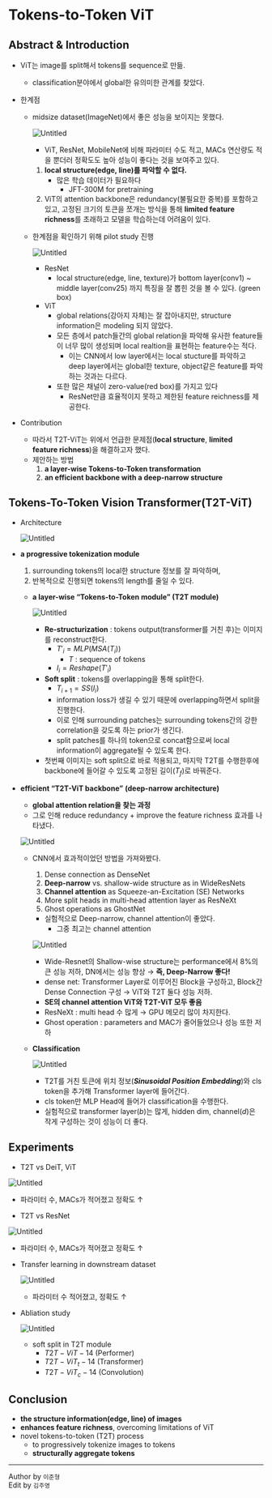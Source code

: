 # Tokens-to-Token ViT

## Abstract & Introduction

- ViT는 image를 split해서 tokens를 sequence로 만듦.
    - classification분야에서 global한 유의미한 관계를 찾았다.
- 한계점
    - midsize dataset(ImageNet)에서 좋은 성능을 보이지는 못했다.
        
        ![Untitled](imgs/05_0.png)
        
        - ViT, ResNet, MobileNet에 비해 파라미터 수도 적고, MACs 연산량도 적을 뿐더러 정확도도 높아 성능이 좋다는 것을 보여주고 있다.
        1. **local structure(edge, line)를 파악할 수 없다.**
            - 많은 학습 데이터가 필요하다
                - JFT-300M for pretraining
        2. ViT의 attention backbone은 redundancy(불필요한 중복)를 포함하고 있고, 고정된 크기의 토큰을 쪼개는 방식을 통해 **limited feature richness**를 초래하고 모델을 학습하는데 어려움이 있다.
        
    - 한계점을 확인하기 위해 pilot study 진행
        
        ![Untitled](imgs/05_1.png)
        
        - ResNet
            - local structure(edge, line, texture)가 bottom layer(conv1) ~ middle layer(conv25) 까지 특징을 잘 뽑힌 것을 볼 수 있다. (green box)
        - ViT
            - global relations(강아지 자체)는 잘 잡아내지만, structure information은 modeling 되지 않았다.
            - 모든 층에서 patch들간의 global relation을 파악해 유사한 feature들이 너무 많이 생성되며 local realtion을 표현하는 feature수는 적다.
                - 이는 CNN에서 low layer에서는 local stucture를 파악하고 deep layer에서는 global한 texture, object같은 feature를 파악하는 것과는 다르다.
            - 또한 많은 채널이 zero-value(red box)를 가지고 있다
                - ResNet만큼 효율적이지 못하고 제한된 feature reichness를 제공한다.
                
- Contribution
    - 따라서 T2T-ViT는 위에서 언급한 문제점(**local structure**, **limited feature richness**)을 해결하고자 했다.
    - 제안하는 방법
        1. **a layer-wise Tokens-to-Token transformation**
        2. **an efficient backbone with a deep-narrow structure**
        

## Tokens-To-Token Vision Transformer(T2T-ViT)

- Architecture

    ![Untitled](imgs/05_2.png)

- **a progressive tokenization module**
    1. surrounding tokens의 local한 structure 정보를 잘 파악하며,
    2. 반복적으로 진행되면 tokens의 length를 줄일 수 있다.
    - **a layer-wise “Tokens-to-Token module” (T2T module)**
        
        ![Untitled](imgs/05_3.png)
        
        - **Re-structurization** : tokens output(transformer를 거친 후)는 이미지를 reconstruct한다.
            - $T'
            _
            i = MLP(MSA(T_i))$
                - $T$ : sequence of tokens
            - $I_i = Reshape(T'
            _
            i
            )$
        - **Soft split** : tokens를 overlapping을 통해 split한다.
            - $T_{i+1} = SS(I_i)$
            - information loss가 생길 수 있기 때문에 overlapping하면서 split을 진행한다.
            - 이로 인해 surrounding patches는 surrounding tokens간의 강한 correlation을 갖도록 하는 prior가 생긴다.
            - split patches를 하나의 token으로 concat함으로써 local information이 aggregate될 수 있도록 한다.
        - 첫번째 이미지는 soft split으로 바로 적용되고, 마지막 T2T를 수행한후에 backbone에 들어갈 수 있도록 고정된 길이($T_f$)로 바꿔준다.
    
- **efficient “T2T-ViT backbone”** **(deep-narrow architecture)**
    - **global attention relation을 찾는 과정**
    - 그로 인해 reduce redundancy + improve the feature richness 효과를 나타냈다.
    
    ![Untitled](imgs/05_4.png)
    
    - CNN에서 효과적이었던 방법을 가져와봤다.
        1. Dense connection as DenseNet
        2. **Deep-narrow** vs. shallow-wide structure as in WideResNets
        3. **Channel attention** as Squeeze-an-Excitation (SE) Networks
        4. More split heads in multi-head attention layer as ResNeXt
        5. Ghost operations as GhostNet
        - 실험적으로 Deep-narrow, channel attention이 좋았다.
            - 그중 최고는 channel attention
        
        ![Untitled](imgs/05_5.png)
        
        - Wide-Resnet의 Shallow-wise structure는 performance에서 8%의 큰 성능 저하, DN에서는 성능 향상 → **즉, Deep-Narrow 좋다!**
        - dense net: Transformer Layer로 이루어진 Block을 구성하고, Block간 Dense Connection 구성 → ViT와 T2T 둘다 성능 저하.
        - **SE의 channel attention ViT와 T2T-ViT 모두 좋음**
        - ResNeXt : multi head 수 많게 → GPU 메모리 많이 차지한다.
        - Ghost operation : parameters and MAC가 줄어들었으나 성능 또한 저하
        
    - **Classification**
        
        ![Untitled](imgs/05_6.png)
        
        - T2T를 거친 토큰에 위치 정보(***Sinusoidal Position Embedding***)와 cls token을 추가해 Transformer layer에 들어간다.
        - cls token만 MLP Head에 들어가 classification을 수행한다.
        - 실험적으로 transformer layer($b$)는 많게, hidden dim, channel($d$)은 작게 구성하는 것이 성능이 더 좋다.

## Experiments

- T2T vs DeiT, ViT

![Untitled](imgs/05_7.png)

- 파라미터 수, MACs가 적어졌고 정확도 ↑

- T2T vs ResNet

![Untitled](imgs/05_8.png)

- 파라미터 수, MACs가 적어졌고 정확도 ↑
- Transfer learning in downstream dataset
    
    ![Untitled](imgs/05_9.png)
    
    - 파라미터 수 적어졌고, 정확도 ↑
    
- Abliation study
    
    ![Untitled](imgs/05_10.png)
    
    - soft split in T2T module
        - $T2T-ViT-14$ (Performer)
        - $T2T-ViT_t-14$ (Transformer)
        - $T2T-ViT_c-14$ (Convolution)

## Conclusion

- **the structure information(edge, line) of images**
- **enhances feature richness**, overcoming limitations of ViT
- novel tokens-to-token (T2T) process
    - to progressively tokenize images to tokens
    - **structurally aggregate tokens**

---

Author by `이준형`  
Edit by `김주영`